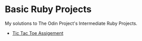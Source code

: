# Basic Ruby Projects

My solutions to The Odin Project's Intermediate Ruby Projects.
* [Tic Tac Toe Assigement](https://theodinproject.com/lessons/oop)
